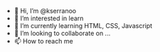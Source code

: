 - 👋 Hi, I’m @kserranoo
- 👀 I’m interested in learn 
- 🌱 I’m currently learning HTML, CSS, Javascript
- 💞️ I’m looking to collaborate on ...
- 📫 How to reach me 

<!---
kserranoo/kserranoo is a ✨ special ✨ repository because its `README.md` (this file) appears on your GitHub profile.
You can click the Preview link to take a look at your changes.
--->
